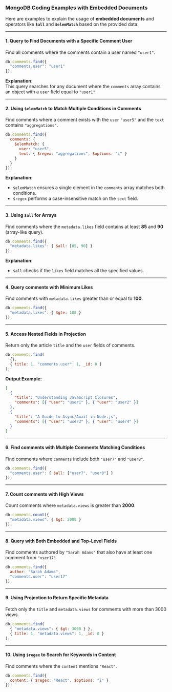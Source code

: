 ### MongoDB Coding Examples with Embedded Documents

Here are examples to explain the usage of **embedded documents** and operators like **`$all`** and **`$elemMatch`** based on the provided data:

---

#### **1. Query to Find Documents with a Specific Comment User**
Find all comments where the comments contain a user named `"user1"`.

```javascript
db.comments.find({
  "comments.user": "user1"
});
```

**Explanation:**  
This query searches for any document where the `comments` array contains an object with a `user` field equal to `"user1"`.

---

#### **2. Using `$elemMatch` to Match Multiple Conditions in Comments**
Find comments where a comment exists with the `user` `"user5"` and the `text` contains `"aggregations"`.

```javascript
db.comments.find({
  comments: {
    $elemMatch: {
      user: "user5",
      text: { $regex: "aggregations", $options: "i" }
    }
  }
});
```

**Explanation:**  
- `$elemMatch` ensures a single element in the `comments` array matches both conditions.  
- `$regex` performs a case-insensitive match on the `text` field.

---

#### **3. Using `$all` for Arrays**
Find comments where the `metadata.likes` field contains at least **85** and **90** (array-like query).

```javascript
db.comments.find({
  "metadata.likes": { $all: [85, 90] }
});
```

**Explanation:**  
- `$all` checks if the `likes` field matches all the specified values.

---

#### **4. Query comments with Minimum Likes**
Find comments with `metadata.likes` greater than or equal to **100**.

```javascript
db.comments.find({
  "metadata.likes": { $gte: 100 }
});
```

---

#### **5. Access Nested Fields in Projection**
Return only the article `title` and the `user` fields of comments.

```javascript
db.comments.find(
  {},
  { title: 1, "comments.user": 1, _id: 0 }
);
```

**Output Example:**
```json
[
  {
    "title": "Understanding JavaScript Closures",
    "comments": [{ "user": "user1" }, { "user": "user2" }]
  },
  {
    "title": "A Guide to Async/Await in Node.js",
    "comments": [{ "user": "user3" }, { "user": "user4" }]
  }
]
```

---

#### **6. Find comments with Multiple Comments Matching Conditions**
Find comments where `comments` include both `"user7"` and `"user8"`.

```javascript
db.comments.find({
  "comments.user": { $all: ["user7", "user8"] }
});
```

---

#### **7. Count comments with High Views**
Count comments where `metadata.views` is greater than **2000**.

```javascript
db.comments.count({
  "metadata.views": { $gt: 2000 }
});
```

---

#### **8. Query with Both Embedded and Top-Level Fields**
Find comments authored by `"Sarah Adams"` that also have at least one comment from `"user17"`.

```javascript
db.comments.find({
  author: "Sarah Adams",
  "comments.user": "user17"
});
```

---

#### **9. Using Projection to Return Specific Metadata**
Fetch only the `title` and `metadata.views` for comments with more than 3000 views.

```javascript
db.comments.find(
  { "metadata.views": { $gt: 3000 } },
  { title: 1, "metadata.views": 1, _id: 0 }
);
```

---

#### **10. Using `$regex` to Search for Keywords in Content**
Find comments where the `content` mentions `"React"`.

```javascript
db.comments.find({
  content: { $regex: "React", $options: "i" }
});
```
